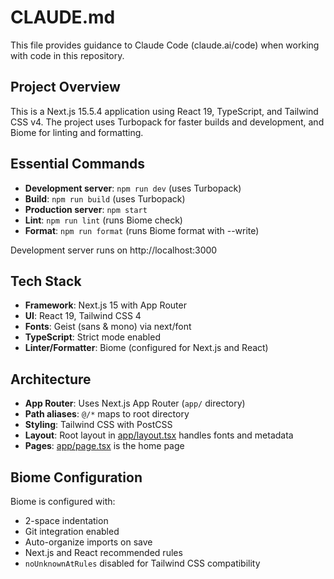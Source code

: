 # CLAUDE.md

This file provides guidance to Claude Code (claude.ai/code) when working with code in this repository.

## Project Overview

This is a Next.js 15.5.4 application using React 19, TypeScript, and Tailwind CSS v4. The project uses Turbopack for faster builds and development, and Biome for linting and formatting.

## Essential Commands

- **Development server**: `npm run dev` (uses Turbopack)
- **Build**: `npm run build` (uses Turbopack)
- **Production server**: `npm start`
- **Lint**: `npm run lint` (runs Biome check)
- **Format**: `npm run format` (runs Biome format with --write)

Development server runs on http://localhost:3000

## Tech Stack

- **Framework**: Next.js 15 with App Router
- **UI**: React 19, Tailwind CSS 4
- **Fonts**: Geist (sans & mono) via next/font
- **TypeScript**: Strict mode enabled
- **Linter/Formatter**: Biome (configured for Next.js and React)

## Architecture

- **App Router**: Uses Next.js App Router (`app/` directory)
- **Path aliases**: `@/*` maps to root directory
- **Styling**: Tailwind CSS with PostCSS
- **Layout**: Root layout in [app/layout.tsx](app/layout.tsx) handles fonts and metadata
- **Pages**: [app/page.tsx](app/page.tsx) is the home page

## Biome Configuration

Biome is configured with:
- 2-space indentation
- Git integration enabled
- Auto-organize imports on save
- Next.js and React recommended rules
- `noUnknownAtRules` disabled for Tailwind CSS compatibility
